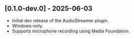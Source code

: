 ## [0.1.0-dev.0] - 2025-06-03
- Initial dev release of the AudioStreamer plugin.
- Windows-only.
- Supports microphone recording using Media Foundation.